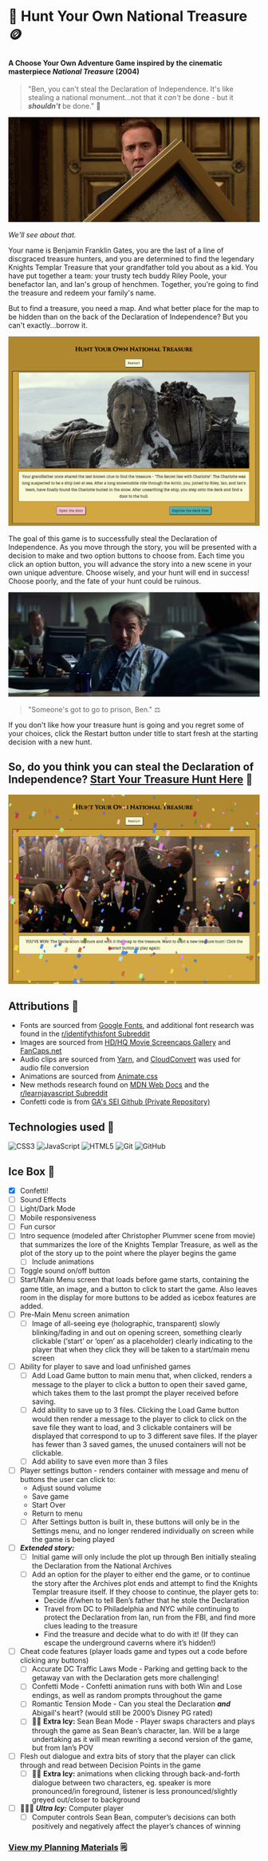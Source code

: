 # 📜 Hunt Your Own National Treasure 🪙

#### A Choose Your Own Adventure Game inspired by the cinematic masterpiece _National Treasure_ (2004)

> "Ben, you can't steal the Declaration of Independence. It's like stealing a national monument...not that it _can't_ be done - but it ***_shouldn't_*** be done." 🗽

![Screencap from National Treasure of Ben Gates with the Declaration](/assets/images/MovieScreencap1.jpeg)

_We'll see about that._

Your name is Benjamin Franklin Gates, you are the last of a line of discgraced treasure hunters, and you are determined to find the legendary Knights Templar Treasure that your grandfather told you about as a kid. You have put together a team: your trusty tech buddy Riley Poole, your benefactor Ian, and Ian's group of henchmen. Together, you're going to find the treasure and redeem your family's name.

But to find a treasure, you need a map. And what better place for the map to be hidden than on the back of the Declaration of Independence? But you can't exactly...borrow it.

![Screenshot of the first page of the game](/assets/images/gameScreenshotFirstPage.png)

The goal of this game is to successfully steal the Declaration of Independence. As you move through the story, you will be presented with a decision to make and two option buttons to choose from. Each time you click an option button, you will advance the story into a new scene in your own unique adventure. Choose wisely, and your hunt will end in success! Choose poorly, and the fate of your hunt could be ruinous.

![Screencap from National Treasure of Agent Sadusky interrogating Ben Gates](/assets/images/MovieScreencap2.jpeg)
> "Someone's got to go to prison, Ben." ⚖️

If you don't like how your treasure hunt is going and you regret some of your choices, click the Restart button under title to start fresh at the starting decision with a new hunt.

## So, do you think you can steal the Declaration of Independence? [Start Your Treasure Hunt Here](http://natl-treasure-cyoadventure.netlify.app "Hunt Your Own National Treasure") 📜

![Screenshot of the winning page of the game](/assets/images/WINNERChampagneTreasonToast.png)

## Attributions 🎉
* Fonts are sourced from [Google Fonts](https://fonts.google.com/ "Browse Google Fonts"), and additional font research was found in the [r/identifythisfont Subreddit](https://www.reddit.com/r/identifythisfont "r/identifythisfont")
* Images are sourced from [HD/HQ Movie Screencaps Gallery](https://kissthemgoodbye.net/movie/thumbnails.php?album=309 "HD/HQ Movie Screencaps Gallery - kissthemgoodbye.net") and [FanCaps.net](https://fancaps.net/ "FanCaps.net")
* Audio clips are sourced from [Yarn](https://getyarn.io/), and [CloudConvert](https://cloudconvert.com/) was used for audio file conversion
* Animations are sourced from [Animate.css](https://animate.style/)
* New methods research found on [MDN Web Docs](https://developer.mozilla.org/en-US/ "MDN Web Docs") and the [r/learnjavascript Subreddit](https://www.reddit.com/r/learnjavascript "r/learnjavascript") 
* Confetti code is from [GA's SEI Github (Private Repository)](https://github.com/SEI-Remote/confetti/blob/main/confetti.js "SEI-Remote/confetti GitHub Repo")

## Technologies used 🧰
![CSS3](https://img.shields.io/badge/css3-%231572B6.svg?style=for-the-badge&logo=css3&logoColor=white)
![JavaScript](https://img.shields.io/badge/javascript-%23323330.svg?style=for-the-badge&logo=javascript&logoColor=%23F7DF1E)
![HTML5](https://img.shields.io/badge/html5-%23E34F26.svg?style=for-the-badge&logo=html5&logoColor=white)
![Git](https://img.shields.io/badge/git-%23F05033.svg?style=for-the-badge&logo=git&logoColor=white)
![GitHub](https://img.shields.io/badge/github-%23121011.svg?style=for-the-badge&logo=github&logoColor=white)

## Ice Box 🧊
- [x] Confetti!
- [ ] Sound Effects
- [ ] Light/Dark Mode
- [ ] Mobile responsiveness
- [ ] Fun cursor
- [ ] Intro sequence (modeled after Christopher Plummer scene from movie) that summarizes the lore of the Knights Templar Treasure, as well as the plot of the story up to the point where the player begins the game 
  - [ ] Include animations
- [ ] Toggle sound on/off button
- [ ] Start/Main Menu screen that loads before game starts, containing the game title, an image, and a button to click to start the game. Also leaves room in the display for more buttons to be added as icebox features are added.
- [ ] Pre-Main Menu screen animation
  - [ ] Image of all-seeing eye (holographic, transparent) slowly blinking/fading in and out on opening screen, something clearly clickable (‘start’ or ‘open’ as a placeholder) clearly indicating to the player that when they click they will be taken to a start/main menu screen
- [ ] Ability for player to save and load unfinished games
  - [ ] Add Load Game button to main menu that, when clicked, renders a message to the player to click a button to open their saved game, which takes them to the last prompt the player received before saving.
  - [ ] Add ability to save up to 3 files. Clicking the Load Game button would then render a message to the player to click to click on the save file they want to load, and 3 clickable containers will be displayed that correspond to up to 3 different save files. If the player has fewer than 3 saved games, the unused containers will not be clickable.
  - [ ] Add ability to save even more than 3 files
- [ ] Player settings button - renders container with message and menu of buttons the user can click to:
  - Adjust sound volume
  - Save game
  - Start Over
  - Return to menu
  - [ ] After Settings button is built in, these buttons will only be in the Settings menu, and no longer rendered individually on screen while the game is being played
- [ ] ***_Extended story:_***
  - [ ] Initial game will only include the plot up through Ben initially stealing the Declaration from the National Archives
  - [ ] Add an option for the player to either end the game, or to continue the story after the Archives plot ends and attempt to find the Knights Templar treasure itself. If they choose to continue, the player gets to:
    - Decide if/when to tell Ben’s father that he stole the Declaration
    - Travel from DC to Philadelphia and NYC while continuing to protect the Declaration from Ian, run from the FBI, and find more clues leading to the treasure
    - Find the treasure and decide what to do with it! (If they can escape the underground caverns where it’s hidden!)
- [ ] Cheat code features (player loads game and types out a code before clicking any buttons)
  - [ ] Accurate DC Traffic Laws Mode - Parking and getting back to the getaway van with the Declaration gets more challenging!
  - [ ] Confetti Mode - Confetti animation runs with both Win and Lose endings, as well as random prompts throughout the game
  - [ ] Romantic Tension Mode - Can you steal the Declaration **_and_** Abigail's heart? (would still be 2000’s Disney PG rated)
  - [ ] 🧊🧊 **Extra Icy:** Sean Bean Mode - Player swaps characters and plays through the game as Sean Bean’s character, Ian. Will be a large undertaking as it will mean rewriting a second version of the game, but from Ian’s POV
- [ ] Flesh out dialogue and extra bits of story that the player can click through and read between Decision Points in the game
  - [ ] 🧊🧊 **Extra Icy:** animations when clicking through back-and-forth dialogue between two characters, eg. speaker is more pronounced/in foreground, listener is less pronounced/slightly greyed out/closer to background
- [ ] 🧊🧊🧊 ***_Ultra Icy:_*** Computer player
  - [ ] Computer controls Sean Bean, computer’s decisions can both positively and negatively affect the player’s chances of winning

### [View my Planning Materials](https://docs.google.com/document/d/1ZFDcidKbpyUpEmeshoS9aI2OC8LTM0BoioFQvgvnPTU/edit?usp=sharing "Hunt Your Own National Treasure Planning Materials") 🗒
